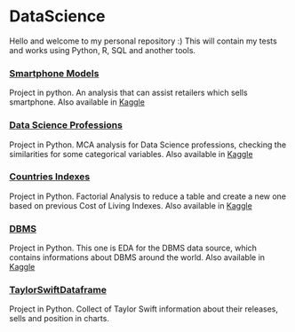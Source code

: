 # DataScience
Hello and welcome to my personal repository :) This will contain my tests and works using Python, R, SQL and another tools.

### [**Smartphone Models**](https://github.com/vaugsss/DataScience/blob/main/Smarpthones_Clustering.ipynb)

Project in python. An analysis that can assist retailers which sells smartphone. Also available in [Kaggle](https://www.kaggle.com/code/vaugss/smartphones-clustering)

### [**Data Science Professions**](https://github.com/vaugsss/DataScience/blob/main/MCA%20Analysis%20for%20Data%20Science%20professions.ipynb)
Project in Python. MCA analysis for Data Science professions, checking the similarities for some categorical variables. Also available in [Kaggle](https://www.kaggle.com/code/vaugss/notebooke97ad59cc0)

### [**Countries Indexes**](https://github.com/vaugsss/DataScience/blob/main/Countries_Indexes.ipynb) 
Project in Python. Factorial Analysis to reduce a table and create a new one based on previous Cost of Living Indexes. Also available in [Kaggle](https://www.kaggle.com/code/vaugss/notebook20e12268b6)

### [**DBMS**](https://github.com/vaugsss/DataScience/blob/main/DBMS.ipynb)
Project in Python. This one is EDA for the DBMS data source, which contains informations about DBMS around the world. Also available in [Kaggle](https://www.kaggle.com/code/vaugss/dbms-eda)

### [**TaylorSwiftDataframe**](https://github.com/vaugsss/DataScience/blob/main/TaylorSwiftDataframe.ipynb)
Project in Python. Collect of Taylor Swift information about their releases, sells and position in charts.

